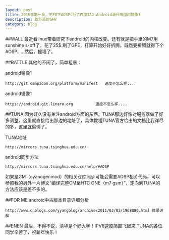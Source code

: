 ```yaml
---
layout: post
title: 2015年第一发，不FQ下AOSP(为了百度TAG:Android源代码国内镜像)
description: 致万恶的GFW
category: blog
---
```


##WALL
最近看linux带着研究下android的内核改变。还有就是把手里的M7用sunshine s-off了，花了25$.刷了GPE，打算开始好好折腾。既然要折腾就得下个AOSP……然后，撞墙了。

##BATTLE
其他的不闹了，简单粗暴：

android镜像1

	http://git.omapzoom.org/platform/manifest   速度不怎么样....

android镜像1

	https://android.git.linaro.org		    速度不怎么样....


##TUNA
因为好久没有关注android方面的东西，TUNA那边好像对服务器做了好多调整，这里就直接给出那边的地址了，具体教程TUNA官方给出的文档比我详尽的多，这里就偷懒了。

TUNA地址

	http://mirrors.tuna.tsinghua.edu.cn/

android同步方法

	http://mirrors.tuna.tsinghua.edu.cn/help/#AOSP

如果是CM（cyanogenmod）的相关仓库同步可能会需要AOSP相关代码，可以参照我的另外一片博文“编译完整CM至HTC ONE（m7 gsm）”，定向到TUNA的方法应该是差不多的。


##FOR ME
android中古版本目录详细分析

	http://www.cnblogs.com/yyangblog/archive/2011/03/02/1968880.html 目录详解

##ENEN
最后，不得不说，清华是个好大学！IPV6速度简直飞起来!TUNA的各位同学辛苦了，祝新年快乐！
